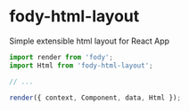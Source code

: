 # fody-html-layout

Simple extensible html layout for React App

```js
import render from 'fody';
import Html from 'fody-html-layout';

// ...

render({ context, Component, data, Html });
```
